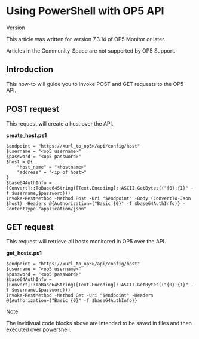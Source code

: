 # Using PowerShell with OP5 API

Version

This article was written for version 7.3.14 of OP5 Monitor or later.

Articles in the Community-Space are not supported by OP5 Support.

## Introduction

This how-to will guide you to invoke POST and GET requests to the OP5 API.

## POST request

This request will create a host over the API.

**create\_host.ps1**

``` {.powershell data-syntaxhighlighter-params="brush: powershell; gutter: false; theme: Confluence" data-theme="Confluence" style="brush: powershell; gutter: false; theme: Confluence"}
$endpoint = "https://<url_to_op5>/api/config/host"
$username = "<op5 username>"
$password = "<op5 password>"
$host = @{
    "host_name" = "<hostname>"
    "address" = "<ip of host>"
}
$base64AuthInfo = [Convert]::ToBase64String([Text.Encoding]::ASCII.GetBytes(("{0}:{1}" -f $username,$password)))
Invoke-RestMethod -Method Post -Uri "$endpoint" -Body (ConvertTo-Json $host) -Headers @{Authorization=("Basic {0}" -f $base64AuthInfo)} -ContentType "application/json"
```

## GET request

This request will retrieve all hosts monitored in OP5 over the API.

**get\_hosts.ps1**

``` {.powershell data-syntaxhighlighter-params="brush: powershell; gutter: false; theme: Confluence" data-theme="Confluence" style="brush: powershell; gutter: false; theme: Confluence"}
$endpoint = "https://<url_to_op5>/api/config/host"
$username = "<op5 username>"
$password = "<op5 password>"
$base64AuthInfo = [Convert]::ToBase64String([Text.Encoding]::ASCII.GetBytes(("{0}:{1}" -f $username,$password)))
Invoke-RestMethod -Method Get -Uri "$endpoint" -Headers @{Authorization=("Basic {0}" -f $base64AuthInfo)}
```

Note:

The invidivual code blocks above are intended to be saved in files and then executed over powershell.
